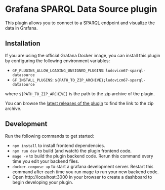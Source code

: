 # Grafana SPARQL Data Source plugin

This plugin allows you to connect to a SPARQL endpoint and visualize the data in Grafana.

## Installation

If you are using the official Grafana Docker image, you can install this plugin by configuring the following environment variables:

- `GF_PLUGINS_ALLOW_LOADING_UNSIGNED_PLUGINS`: `ludovicm67-sparql-datasource`
- `GF_INSTALL_PLUGINS`: `${PATH_TO_ZIP_ARCHIVE};ludovicm67-sparql-datasource`

where `${PATH_TO_ZIP_ARCHIVE}` is the path to the zip archive of the plugin.

You can browse the [latest releases of the plugin](https://github.com/ludovicm67/grafana-sparql/releases) to find the link to the zip archive.

## Development

Run the following commands to get started:

- `npm install` to install frontend dependencies.
- `npm run dev` to build (and watch) the plugin frontend code.
- `mage -v` to build the plugin backend code. Rerun this command every time you edit your backend files.
- `docker-compose up` to start a grafana development server. Restart this command after each time you run mage to run your new backend code.
- Open http://localhost:3000 in your browser to create a dashboard to begin developing your plugin.
